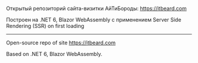 Открытый репозиторий сайта-визитки АйТиБороды: https://itbeard.com

Построен на .NET 6, Blazor WebAssembly с применением Server Side Rendering (SSR) on first loading

------------------------
Open-source repo of site https://itbeard.com

Based on .NET 6, Blazor WebAssembly.
